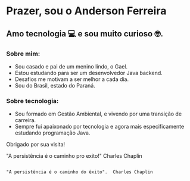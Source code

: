 # Prazer, sou o Anderson Ferreira

## Amo tecnologia 💻 e sou muito curioso 🤓. 

### Sobre mim: 
- Sou casado e pai de um menino lindo, o Gael.
- Estou estudando para ser um desenvolvedor Java backend.
- Desafios me motivam a ser melhor a cada dia.
- Sou do Brasil, estado do Paraná. 

### Sobre tecnologia: 
- Sou formado em Gestão Ambiental, e vivendo por uma transição de carreira. 
- Sempre fui apaixonado por tecnologia e agora mais especificamente estudando programação Java. 

Obrigado por sua visita! 

"A persistência é o caminho pro exito!" 
Charles Chaplin
                                                                                                
                                                                                                      
                                                                                                                                                                                           
                                                                                                         "A persistência é o caminho do êxito".  Charles Chaplin
